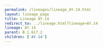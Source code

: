 ```yaml
---
permalink: /lineages/lineage_AY.14.html
layout: lineage_page
title: Lineage AY.14
redirect_to: ../lineage.html?lineage=AY.14
lineage: AY.14
parent: B.1.617.2
children: ['AY.14']
---
```


